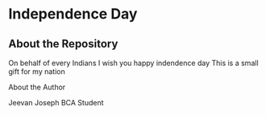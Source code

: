 # Independence Day

## About the Repository

On behalf of every Indians I wish you happy indendence day
This is a small gift for my nation 

About the Author

Jeevan Joseph
BCA Student

